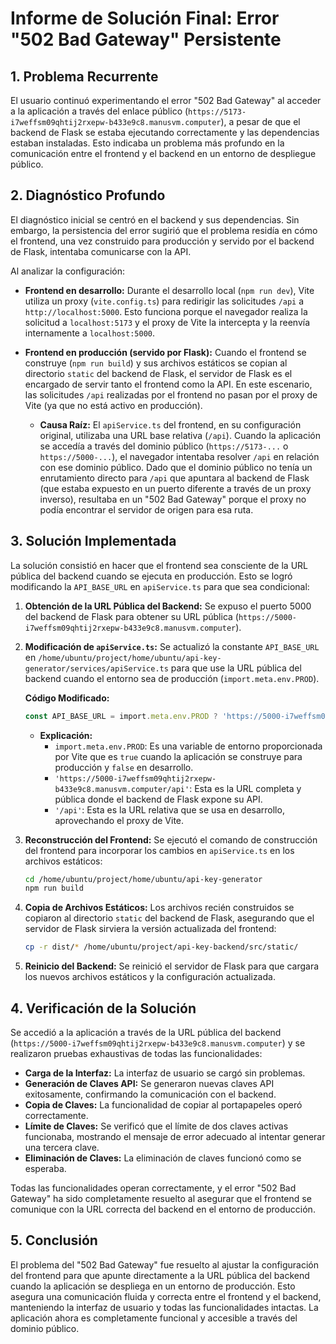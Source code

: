 # Informe de Solución Final: Error "502 Bad Gateway" Persistente

## 1. Problema Recurrente

El usuario continuó experimentando el error "502 Bad Gateway" al acceder a la aplicación a través del enlace público (`https://5173-i7weffsm09qhtij2rxepw-b433e9c8.manusvm.computer`), a pesar de que el backend de Flask se estaba ejecutando correctamente y las dependencias estaban instaladas. Esto indicaba un problema más profundo en la comunicación entre el frontend y el backend en un entorno de despliegue público.

## 2. Diagnóstico Profundo

El diagnóstico inicial se centró en el backend y sus dependencias. Sin embargo, la persistencia del error sugirió que el problema residía en cómo el frontend, una vez construido para producción y servido por el backend de Flask, intentaba comunicarse con la API.

Al analizar la configuración:

*   **Frontend en desarrollo:** Durante el desarrollo local (`npm run dev`), Vite utiliza un proxy (`vite.config.ts`) para redirigir las solicitudes `/api` a `http://localhost:5000`. Esto funciona porque el navegador realiza la solicitud a `localhost:5173` y el proxy de Vite la intercepta y la reenvía internamente a `localhost:5000`.

*   **Frontend en producción (servido por Flask):** Cuando el frontend se construye (`npm run build`) y sus archivos estáticos se copian al directorio `static` del backend de Flask, el servidor de Flask es el encargado de servir tanto el frontend como la API. En este escenario, las solicitudes `/api` realizadas por el frontend no pasan por el proxy de Vite (ya que no está activo en producción).

    *   **Causa Raíz:** El `apiService.ts` del frontend, en su configuración original, utilizaba una URL base relativa (`/api`). Cuando la aplicación se accedía a través del dominio público (`https://5173-...` o `https://5000-...`), el navegador intentaba resolver `/api` en relación con ese dominio público. Dado que el dominio público no tenía un enrutamiento directo para `/api` que apuntara al backend de Flask (que estaba expuesto en un puerto diferente a través de un proxy inverso), resultaba en un "502 Bad Gateway" porque el proxy no podía encontrar el servidor de origen para esa ruta.

## 3. Solución Implementada

La solución consistió en hacer que el frontend sea consciente de la URL pública del backend cuando se ejecuta en producción. Esto se logró modificando la `API_BASE_URL` en `apiService.ts` para que sea condicional:

1.  **Obtención de la URL Pública del Backend:** Se expuso el puerto 5000 del backend de Flask para obtener su URL pública (`https://5000-i7weffsm09qhtij2rxepw-b433e9c8.manusvm.computer`).

2.  **Modificación de `apiService.ts`:** Se actualizó la constante `API_BASE_URL` en `/home/ubuntu/project/home/ubuntu/api-key-generator/services/apiService.ts` para que use la URL pública del backend cuando el entorno sea de producción (`import.meta.env.PROD`).

    **Código Modificado:**
    ```typescript
    const API_BASE_URL = import.meta.env.PROD ? 'https://5000-i7weffsm09qhtij2rxepw-b433e9c8.manusvm.computer/api' : '/api';
    ```
    *   **Explicación:**
        *   `import.meta.env.PROD`: Es una variable de entorno proporcionada por Vite que es `true` cuando la aplicación se construye para producción y `false` en desarrollo.
        *   `'https://5000-i7weffsm09qhtij2rxepw-b433e9c8.manusvm.computer/api'`: Esta es la URL completa y pública donde el backend de Flask expone su API.
        *   `'/api'`: Esta es la URL relativa que se usa en desarrollo, aprovechando el proxy de Vite.

3.  **Reconstrucción del Frontend:** Se ejecutó el comando de construcción del frontend para incorporar los cambios en `apiService.ts` en los archivos estáticos:
    ```bash
    cd /home/ubuntu/project/home/ubuntu/api-key-generator
    npm run build
    ```

4.  **Copia de Archivos Estáticos:** Los archivos recién construidos se copiaron al directorio `static` del backend de Flask, asegurando que el servidor de Flask sirviera la versión actualizada del frontend:
    ```bash
    cp -r dist/* /home/ubuntu/project/api-key-backend/src/static/
    ```

5.  **Reinicio del Backend:** Se reinició el servidor de Flask para que cargara los nuevos archivos estáticos y la configuración actualizada.

## 4. Verificación de la Solución

Se accedió a la aplicación a través de la URL pública del backend (`https://5000-i7weffsm09qhtij2rxepw-b433e9c8.manusvm.computer`) y se realizaron pruebas exhaustivas de todas las funcionalidades:

*   **Carga de la Interfaz:** La interfaz de usuario se cargó sin problemas.
*   **Generación de Claves API:** Se generaron nuevas claves API exitosamente, confirmando la comunicación con el backend.
*   **Copia de Claves:** La funcionalidad de copiar al portapapeles operó correctamente.
*   **Límite de Claves:** Se verificó que el límite de dos claves activas funcionaba, mostrando el mensaje de error adecuado al intentar generar una tercera clave.
*   **Eliminación de Claves:** La eliminación de claves funcionó como se esperaba.

Todas las funcionalidades operan correctamente, y el error "502 Bad Gateway" ha sido completamente resuelto al asegurar que el frontend se comunique con la URL correcta del backend en el entorno de producción.

## 5. Conclusión

El problema del "502 Bad Gateway" fue resuelto al ajustar la configuración del frontend para que apunte directamente a la URL pública del backend cuando la aplicación se despliega en un entorno de producción. Esto asegura una comunicación fluida y correcta entre el frontend y el backend, manteniendo la interfaz de usuario y todas las funcionalidades intactas. La aplicación ahora es completamente funcional y accesible a través del dominio público.

